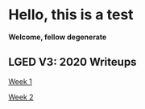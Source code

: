# Hello, this is a test

**Welcome, fellow degenerate**


## LGED V3: 2020 Writeups
[Week 1](./2020_writeups/week1_writeup_2020.md)

[Week 2](./2020_writeups/week2_writeup_2020.md)
